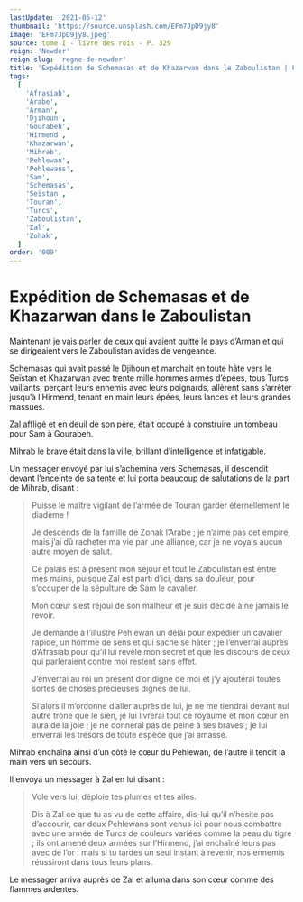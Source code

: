 ```yaml
---
lastUpdate: '2021-05-12'
thumbnail: 'https://source.unsplash.com/EFm7JpD9jy8'
image: 'EFm7JpD9jy8.jpeg'
source: tome I - livre des rois - P. 329
reign: 'Newder'
reign-slug: 'regne-de-newder'
title: 'Expédition de Schemasas et de Khazarwan dans le Zaboulistan | Le Livre des Rois | Shâhnâmeh'
tags:
  [
    'Afrasiab',
    'Arabe',
    'Arman',
    'Djihoun',
    'Gourabeh',
    'Hirmend',
    'Khazarwan',
    'Mihrab',
    'Pehlewan',
    'Pehlewans',
    'Sam',
    'Schemasas',
    'Seïstan',
    'Touran',
    'Turcs',
    'Zaboulistan',
    'Zal',
    'Zohak',
  ]
order: '009'
---
```


# Expédition de Schemasas et de Khazarwan dans le Zaboulistan

Maintenant je vais parler de ceux qui avaient quitté le pays d’Arman et qui se dirigeaient vers le Zaboulistan avides de vengeance.

Schemasas qui avait passé le Djihoun et marchait en toute hâte vers le Seïstan et Khazarwan avec trente mille hommes armés d’épées, tous Turcs vaillants, perçant leurs ennemis avec leurs poignards, allèrent sans s’arrêter jusqu’à l’Hirmend, tenant en main leurs épées, leurs lances et leurs grandes massues.

Zal affligé et en deuil de son père, était occupé à construire un tombeau pour Sam à Gourabeh.

Mihrab le brave était dans la ville, brillant d’intelligence et infatigable.

Un messager envoyé par lui s’achemina vers Schemasas, il descendit devant l’enceinte de sa tente et lui porta beaucoup de salutations de la part de Mihrab, disant :

> Puisse le maître vigilant de l’armée de Touran garder éternellement le diadème !
>
> Je descends de la famille de Zohak l’Arabe ; je n’aime pas cet empire, mais j’ai dû racheter ma vie par une alliance, car je ne voyais aucun autre moyen de salut.
>
> Ce palais est à présent mon séjour et tout le Zaboulistan est entre mes mains, puisque Zal est parti d’ici, dans sa douleur, pour s’occuper de la sépulture de Sam le cavalier.
>
> Mon cœur s’est réjoui de son malheur et je suis décidé à ne jamais le revoir.
>
> Je demande à l’illustre Pehlewan un délai pour expédier un cavalier rapide, un homme de sens et qui sache se hâter ; je l’enverrai auprès d’Afrasiab pour qu’il lui révèle mon secret et que les discours de ceux qui parleraient contre moi restent sans effet.
>
> J’enverrai au roi un présent d’or digne de moi et j’y ajouterai toutes sortes de choses précieuses dignes de lui.
>
> Si alors il m’ordonne d’aller auprès de lui, je ne me tiendrai devant nul autre trône que le sien, je lui livrerai tout ce royaume et mon cœur en aura de la joie ; je ne donnerai pas de peine à ses braves ; je lui enverrai les trésors de toute espèce que j’ai amassé.

Mihrab enchaîna ainsi d’un côté le cœur du Pehlewan, de l’autre il tendit la main vers un secours.

Il envoya un messager à Zal en lui disant :

> Vole vers lui, déploie tes plumes et tes ailes.
>
> Dis à Zal ce que tu as vu de cette affaire, dis-lui qu’il n’hésite pas d’accourir, car deux Pehlewans sont venus ici pour nous combattre avec une armée de Turcs de couleurs variées comme la peau du tigre ; ils ont amené deux armées sur l’Hirmend, j’ai enchaîné leurs pas avec de l’or : mais si tu tardes un seul instant à revenir, nos ennemis réussiront dans tous leurs plans.

Le messager arriva auprès de Zal et alluma dans son cœur comme des flammes ardentes.
